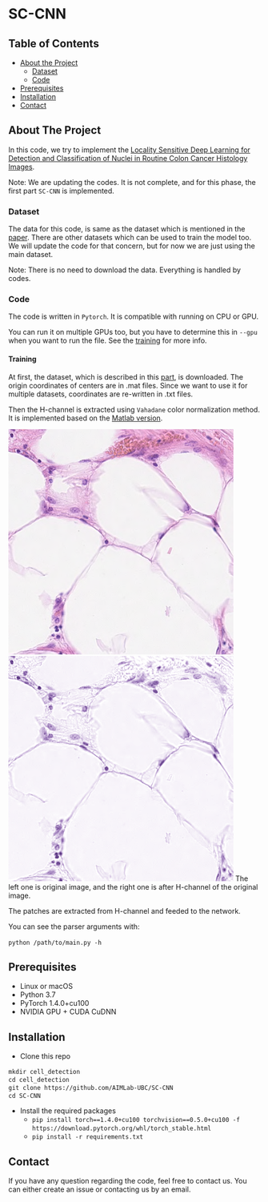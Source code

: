 # SC-CNN

## Table of Contents

* [About the Project](#about-the-project)
  * [Dataset](#dataset)
  * [Code](#code)
* [Prerequisites](#Prerequisites)
* [Installation](#Installation)
* [Contact](#contact)


## About The Project

In this code, we try to implement the [Locality Sensitive Deep Learning for Detection and Classification of Nuclei in Routine Colon Cancer Histology Images](https://ieeexplore.ieee.org/document/7399414).

Note: We are updating the codes. It is not complete, and for this phase, the first part `SC-CNN` is implemented.

### Dataset

The data for this code, is same as the dataset which is mentioned in the [paper](https://ieeexplore.ieee.org/document/7399414). 
There are other datasets which can be used to train the model too. We will update the code for that concern, but for now we are just using the main dataset.

Note: There is no need to download the data. Everything is handled by codes.

### Code

The code is written in `Pytorch`. It is compatible with running on CPU or GPU.

You can run it on multiple GPUs too, but you have to determine this in `--gpu` when you want to run the file. See the [training](#training) for more info.

#### Training

At first, the dataset, which is described in this [part](#dataset), is downloaded. 
The origin coordinates of centers are in .mat files. Since we want to use it for multiple datasets, coordinates are re-written in .txt files.

Then the H-channel is extracted using `Vahadane` color normalization method. It is implemented based on the [Matlab version](https://github.com/abhishekvahadane/CodeRelease_ColorNormalization).

<img src="Images/img1.png" height=450 alt="Angular"/> <img src="Images/img1_H_channel.png" height=450 alt="Angular"/>
The left one is original image, and the right one is after H-channel of the original image.

The patches are extracted from H-channel and feeded to the network.

You can see the parser arguments with:

`python /path/to/main.py -h`

## Prerequisites
- Linux or macOS
- Python 3.7
- PyTorch 1.4.0+cu100
- NVIDIA GPU + CUDA CuDNN

## Installation

- Clone this repo
```
mkdir cell_detection
cd cell_detection
git clone https://github.com/AIMLab-UBC/SC-CNN
cd SC-CNN
```

- Install the required packages
    - `pip install torch==1.4.0+cu100 torchvision==0.5.0+cu100 -f https://download.pytorch.org/whl/torch_stable.html`
    - `pip install -r requirements.txt`

## Contact

If you have any question regarding the code, feel free to contact us. You can either create an issue or contacting us by an email. 
